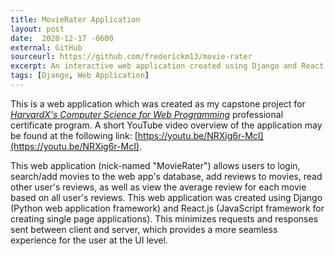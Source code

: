 ```yaml
---
title: MovieRater Application
layout: post
date:  2020-12-17 -0600
external: GitHub
sourceurl: https://github.com/frederickm13/movie-rater
excerpt: An interactive web application created using Django and React.js.
tags: [Django, Web Application]
---
```


This is a web application which was created as my capstone project for *[HarvardX's Computer Science for Web Programming](https://www.edx.org/professional-certificate/harvardx-computer-science-for-web-programming)* professional certificate program. A short YouTube video overview of the application may be found at the following link: [https://youtu.be/NRXig6r-McI](https://youtu.be/NRXig6r-McI).

This web application (nick-named "MovieRater") allows users to login, search/add movies to the web app's database, add reviews to movies, read other user's reviews, as well as view the average review for each movie based on all user's reviews. This web application was created using Django (Python web application framework) and React.js (JavaScript framework for creating single page applications). This minimizes requests and responses sent between client and server, which provides a more seamless experience for the user at the UI level. 